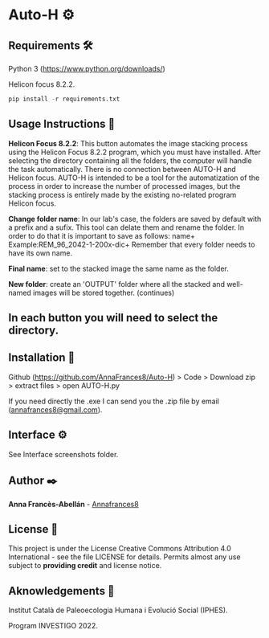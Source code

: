 # Auto-H ⚙️

## Requirements 🛠️
Python 3 (https://www.python.org/downloads/)

Helicon focus 8.2.2.

``` python
pip install -r requirements.txt
```
## Usage Instructions 🚀
**Helicon Focus 8.2.2**: This button automates the image stacking process using the Helicon Focus 8.2.2 program, which you must have installed. After selecting the directory containing all the folders, the computer will handle the task automatically.
There is no connection between AUTO-H and Helicon focus. AUTO-H is intended to be a tool for the automatization of the process in order to increase the number of processed images, but the stacking process is entirely made by the existing no-related program Helicon focus. 

**Change folder name**: In our lab's case, the folders are saved by default with a prefix and a sufix. This tool can delate them and rename the folder. In order to do that it is important to save as follows: name+
Example:REM_96_2042-1-200x-dic+
Remember that every folder needs to have its own name.

**Final name**: set to the stacked image the same name as the folder.

**New folder**: create an 'OUTPUT' folder where all the stacked and well-named images will be stored together. (continues)

In each button you will need to select the directory.
---

## Installation 🔧
Github (https://github.com/AnnaFrances8/Auto-H) > Code > Download zip > extract files > open AUTO-H.py

If you need directly the .exe I can send you the .zip file by email (annafrances8@gmail.com).

## Interface ⚙️

See Interface screenshots folder.


## Author ✒️

**Anna Francès-Abellán** - [Annafrances8](https://github.com/AnnaFrances8)


## License 📄

This project is under the License Creative Commons Attribution 4.0 International - see the file LICENSE for details.
Permits almost any use subject to **providing credit** and license notice.

## Aknowledgements 🎁

Institut Català de Paleoecologia Humana i Evolució Social (IPHES).

Program INVESTIGO 2022.
